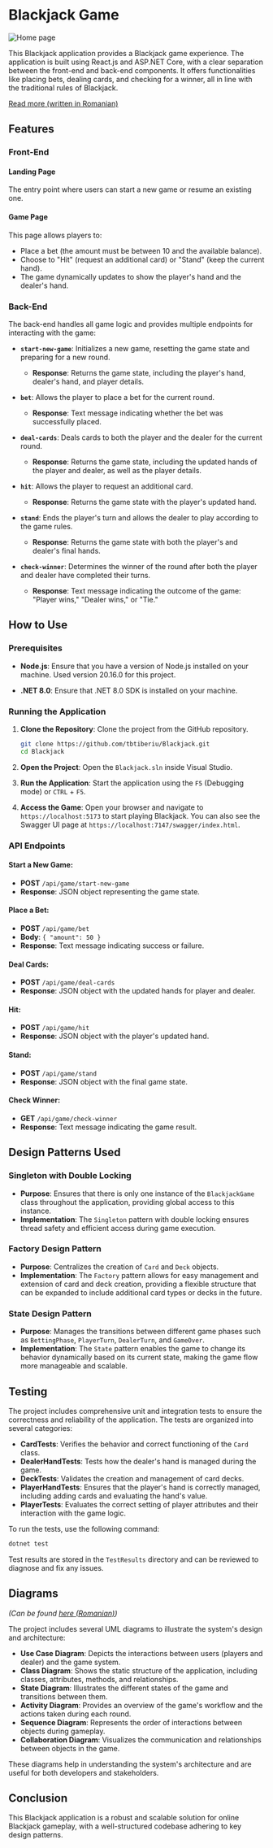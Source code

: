 # Blackjack Game

![Home page](home.png)

This Blackjack application provides a Blackjack game experience. The application is built using React.js and ASP.NET Core, with a clear separation between the front-end and back-end components. It offers functionalities like placing bets, dealing cards, and checking for a winner, all in line with the traditional rules of Blackjack.

[Read more (written in Romanian)](Documentation/DocumentatieBlackjack.docx)

## Features

### Front-End

#### Landing Page

The entry point where users can start a new game or resume an existing one.

#### Game Page

This page allows players to:

- Place a bet (the amount must be between 10 and the available balance).
- Choose to "Hit" (request an additional card) or "Stand" (keep the current hand).
- The game dynamically updates to show the player's hand and the dealer's hand.

### Back-End

The back-end handles all game logic and provides multiple endpoints for interacting with the game:

- **`start-new-game`**: Initializes a new game, resetting the game state and preparing for a new round.

  - **Response**: Returns the game state, including the player's hand, dealer's hand, and player details.

- **`bet`**: Allows the player to place a bet for the current round.

  - **Response**: Text message indicating whether the bet was successfully placed.

- **`deal-cards`**: Deals cards to both the player and the dealer for the current round.

  - **Response**: Returns the game state, including the updated hands of the player and dealer, as well as the player details.

- **`hit`**: Allows the player to request an additional card.

  - **Response**: Returns the game state with the player's updated hand.

- **`stand`**: Ends the player's turn and allows the dealer to play according to the game rules.

  - **Response**: Returns the game state with both the player's and dealer's final hands.

- **`check-winner`**: Determines the winner of the round after both the player and dealer have completed their turns.
  - **Response**: Text message indicating the outcome of the game: "Player wins," "Dealer wins," or "Tie."

## How to Use

### Prerequisites

- **Node.js**: Ensure that you have a version of Node.js installed on your machine. Used version 20.16.0 for this project.

- **.NET 8.0**: Ensure that .NET 8.0 SDK is installed on your machine.

### Running the Application

1. **Clone the Repository**: Clone the project from the GitHub repository.

   ```bash
   git clone https://github.com/tbtiberiu/Blackjack.git
   cd Blackjack
   ```

2. **Open the Project**: Open the `Blackjack.sln` inside Visual Studio.

3. **Run the Application**: Start the application using the `F5` (Debugging mode) or `CTRL` + `F5`.

4. **Access the Game**: Open your browser and navigate to `https://localhost:5173` to start playing Blackjack. You can also see the Swagger UI page at `https://localhost:7147/swagger/index.html`.

### API Endpoints

#### Start a New Game:

- **POST** `/api/game/start-new-game`
- **Response**: JSON object representing the game state.

#### Place a Bet:

- **POST** `/api/game/bet`
- **Body**: `{ "amount": 50 }`
- **Response**: Text message indicating success or failure.

#### Deal Cards:

- **POST** `/api/game/deal-cards`
- **Response**: JSON object with the updated hands for player and dealer.

#### Hit:

- **POST** `/api/game/hit`
- **Response**: JSON object with the player's updated hand.

#### Stand:

- **POST** `/api/game/stand`
- **Response**: JSON object with the final game state.

#### Check Winner:

- **GET** `/api/game/check-winner`
- **Response**: Text message indicating the game result.

## Design Patterns Used

### Singleton with Double Locking

- **Purpose**: Ensures that there is only one instance of the `BlackjackGame` class throughout the application, providing global access to this instance.
- **Implementation**: The `Singleton` pattern with double locking ensures thread safety and efficient access during game execution.

### Factory Design Pattern

- **Purpose**: Centralizes the creation of `Card` and `Deck` objects.
- **Implementation**: The `Factory` pattern allows for easy management and extension of card and deck creation, providing a flexible structure that can be expanded to include additional card types or decks in the future.

### State Design Pattern

- **Purpose**: Manages the transitions between different game phases such as `BettingPhase`, `PlayerTurn`, `DealerTurn`, and `GameOver`.
- **Implementation**: The `State` pattern enables the game to change its behavior dynamically based on its current state, making the game flow more manageable and scalable.

## Testing

The project includes comprehensive unit and integration tests to ensure the correctness and reliability of the application. The tests are organized into several categories:

- **CardTests**: Verifies the behavior and correct functioning of the `Card` class.
- **DealerHandTests**: Tests how the dealer's hand is managed during the game.
- **DeckTests**: Validates the creation and management of card decks.
- **PlayerHandTests**: Ensures that the player's hand is correctly managed, including adding cards and evaluating the hand's value.
- **PlayerTests**: Evaluates the correct setting of player attributes and their interaction with the game logic.

To run the tests, use the following command:

```bash
dotnet test
```

Test results are stored in the `TestResults` directory and can be reviewed to diagnose and fix any issues.

## Diagrams

_(Can be found [here (Romanian)](Documentation/DocumentatieBlackjack.docx))_

The project includes several UML diagrams to illustrate the system's design and architecture:

- **Use Case Diagram**: Depicts the interactions between users (players and dealer) and the game system.
- **Class Diagram**: Shows the static structure of the application, including classes, attributes, methods, and relationships.
- **State Diagram**: Illustrates the different states of the game and transitions between them.
- **Activity Diagram**: Provides an overview of the game's workflow and the actions taken during each round.
- **Sequence Diagram**: Represents the order of interactions between objects during gameplay.
- **Collaboration Diagram**: Visualizes the communication and relationships between objects in the game.

These diagrams help in understanding the system's architecture and are useful for both developers and stakeholders.

## Conclusion

This Blackjack application is a robust and scalable solution for online Blackjack gameplay, with a well-structured codebase adhering to key design patterns.
